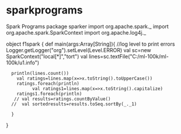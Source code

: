# sparkprograms
Spark Programs
package sparker
import org.apache.spark._
import org.apache.spark.SparkContext
import org.apache.log4j._


object f1spark {
      def main(args:Array[String]){
       //log level to print errors
        Logger.getLogger("org").setLevel(Level.ERROR)
       val sc=new SparkContext("local[*]","tort")
      val lines=sc.textFile("C:/ml-100k/ml-100k/u1.info")
 

       
      println(lines.count())
        val ratings=lines.map(x=>x.toString().toUpperCase())
        ratings.foreach(println)
              val ratings1=lines.map(x=>x.toString().capitalize)
        ratings1.foreach(println)
       // val results=ratings.countByValue()
      //  val sortedresults=results.toSeq.sortBy(_._1)
        
      }
}   
